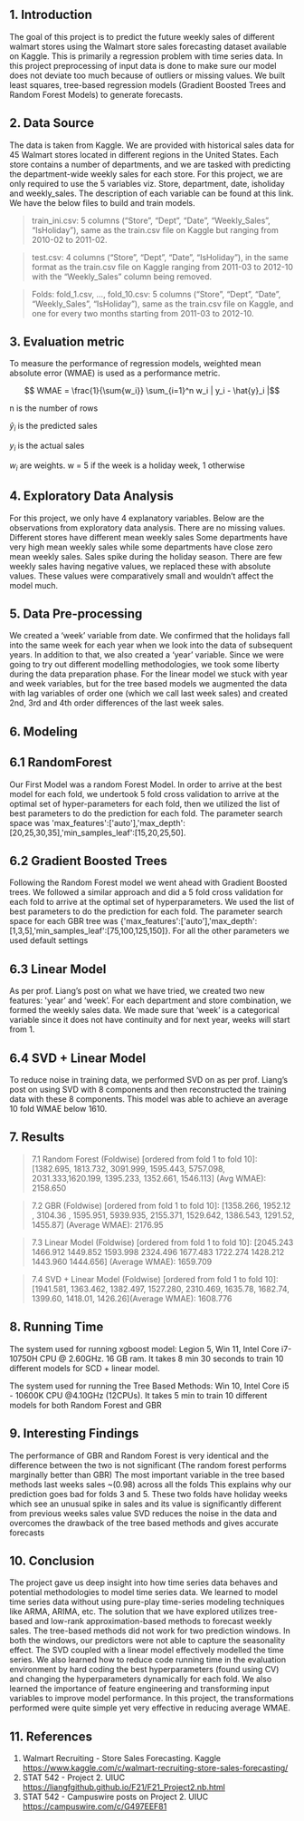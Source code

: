 ## 1. Introduction
The goal of this project is to predict the future weekly sales of different walmart stores using the Walmart store sales forecasting dataset available on Kaggle. This is primarily a regression problem with time series data. In this project preprocessing of input data is done to make sure our model does not deviate too much because of outliers or missing values. We built least squares, tree-based regression models (Gradient Boosted Trees and Random Forest Models) to generate forecasts.

## 2. Data Source
The data is taken from Kaggle. We are provided with historical sales data for 45 Walmart stores located in different regions in the United States. Each store contains a number of departments, and we are tasked with predicting the department-wide weekly sales for each store. For this project, we are only required to use the 5 variables viz. Store, department, date, isholiday and weekly_sales. The description of each variable can be found at this link.
We have the below files to build and train models.
> train_ini.csv: 5 columns (“Store”, “Dept”, “Date”, “Weekly_Sales”, “IsHoliday”), same as the train.csv file on Kaggle but ranging from 2010-02 to 2011-02.

>test.csv: 4 columns (“Store”, “Dept”, “Date”, “IsHoliday”), in the same format as the train.csv file on Kaggle ranging from 2011-03 to 2012-10 with the “Weekly_Sales” column being removed.

> Folds: fold_1.csv, …, fold_10.csv: 5 columns (“Store”, “Dept”, “Date”, “Weekly_Sales”, “IsHoliday”), same as the train.csv file on Kaggle, and one for every two months starting from 2011-03 to 2012-10.

## 3. Evaluation metric
To measure the performance of regression models, weighted mean absolute error (WMAE) is used as a performance metric.

$$ WMAE = \frac{1}{\sum{w_i}} \sum_{i=1}^n w_i | y_i - \hat{y}_i |$$

n is the number of rows

$\hat{y}_i$ is the predicted sales

$y_i$ is the actual sales

$w_i$ are weights. w = 5 if the week is a holiday week, 1 otherwise

## 4. Exploratory Data Analysis
For this project, we only have 4 explanatory variables. Below are the observations from exploratory data analysis.
There are no missing values.
Different stores have different mean weekly sales
Some departments have very high mean weekly sales while some departments have close zero mean weekly sales.
Sales spike during the holiday season.
There are few weekly sales having negative values, we replaced these with absolute values. These values were comparatively small and wouldn’t affect the model much.

## 5. Data Pre-processing
We created a ‘week’ variable from date. We confirmed that the holidays fall into the same week for each year when we look into the data of subsequent years. In addition to that, we also created a ‘year’ variable. Since we were going to try out different modelling methodologies, we took some liberty during the data preparation phase. For the linear model we stuck with year and week variables, but for the tree based models we augmented the data with lag variables of order one (which we call last week sales) and created 2nd, 3rd and 4th order differences of the last week sales.

## 6. Modeling
## 6.1 RandomForest
Our First Model was a random Forest Model. In order to arrive at the best model for each fold, we undertook 5 fold cross validation to arrive at the optimal set of hyper-parameters for each fold, then we utilized the list of best parameters to do the prediction for each fold. The parameter search space was 'max_features':['auto'],'max_depth':[20,25,30,35],'min_samples_leaf':[15,20,25,50].

## 6.2 Gradient Boosted Trees
Following the Random Forest model we went ahead with Gradient Boosted trees. We  followed a similar approach and did a 5 fold cross validation for each fold to arrive at the optimal set of hyperparameters. We used the list of best parameters to do the prediction for each fold. The parameter search space for each GBR tree was {'max_features':['auto'],'max_depth': [1,3,5],'min_samples_leaf':[75,100,125,150]}. For all the other parameters we used default settings

## 6.3 Linear Model
As per prof. Liang’s post on what we have tried, we created two new features: 'year’ and ‘week’. For each department and store combination, we formed the weekly sales data. We made sure that ‘week’ is a categorical variable since it does not have continuity and for next year, weeks will start from 1.

## 6.4 SVD + Linear Model
To reduce noise in training data, we performed SVD on as per prof. Liang’s post on using SVD with 8 components and then reconstructed the training data with these 8 components. This model was able to achieve an average 10 fold WMAE below 1610.

## 7. Results
> 7.1 Random Forest (Foldwise) [ordered from fold 1 to fold 10]: 
[1382.695, 1813.732, 3091.999, 1595.443, 5757.098, 2031.333,1620.199, 1395.233, 1352.661, 1546.113] (Avg WMAE): 2158.650

> 7.2 GBR (Foldwise) [ordered from fold 1 to fold 10]: 
[1358.266, 1952.12 , 3104.36 , 1595.951, 5939.935, 2155.371, 1529.642, 1386.543, 1291.52, 1455.87] (Average WMAE): 2176.95

> 7.3 Linear Model (Foldwise) [ordered from fold 1 to fold 10]: 
[2045.243 1466.912 1449.852 1593.998 2324.496 1677.483 1722.274 1428.212 1443.960 1444.656] (Average WMAE): 1659.709

> 7.4 SVD + Linear Model (Foldwise) [ordered from fold 1 to fold 10]:
[1941.581, 1363.462, 1382.497, 1527.280, 2310.469, 1635.78, 1682.74, 1399.60, 1418.01, 1426.26](Average WMAE): 1608.776

## 8. Running Time
The system used for running xgboost model: Legion 5, Win 11, Intel Core i7-10750H CPU @ 2.60GHz. 16 GB ram. It takes 8 min 30 seconds to train 10 different models for SCD + linear model.

The system used for running the Tree Based Methods: Win 10, Intel Core i5 - 10600K CPU @4.10GHz (12CPUs). It takes 5 min to train 10 different models for both Random Forest and GBR

## 9. Interesting Findings
The performance of GBR and Random Forest is very identical and the difference between the two is not significant (The random forest performs marginally better than GBR)
The most important variable in the tree based methods last weeks sales ~(0.98) across all the folds
This explains why our prediction goes bad for folds 3 and 5. These two folds have holiday weeks which see an unusual spike in sales and its value is significantly different from previous weeks sales value
SVD reduces the noise in the data and overcomes the drawback of the tree based methods and gives accurate forecasts

## 10. Conclusion
The project gave us deep insight into how time series data behaves and potential methodologies to model time series data. We learned to model time series data without using pure-play time-series modeling techniques like ARMA, ARIMA, etc. The solution that we have explored utilizes tree-based and low-rank approximation-based methods to forecast weekly sales. The tree-based methods did not work for two prediction windows. In both the windows, our predictors were not able to capture the seasonality effect. The SVD coupled with a linear model effectively modelled the time series. We also learned how to reduce code running time in the evaluation environment by hard coding the best hyperparameters (found using CV) and changing the hyperparameters dynamically for each fold. We also learned the importance of feature engineering and transforming input variables to improve model performance. In this project, the transformations performed were quite simple yet very effective in reducing average WMAE.

## 11. References
1. Walmart Recruiting - Store Sales Forecasting. Kaggle https://www.kaggle.com/c/walmart-recruiting-store-sales-forecasting/
2. STAT 542 - Project 2. UIUC https://liangfgithub.github.io/F21/F21_Project2.nb.html
3. STAT 542 - Campuswire posts on Project 2. UIUC https://campuswire.com/c/G497EEF81

